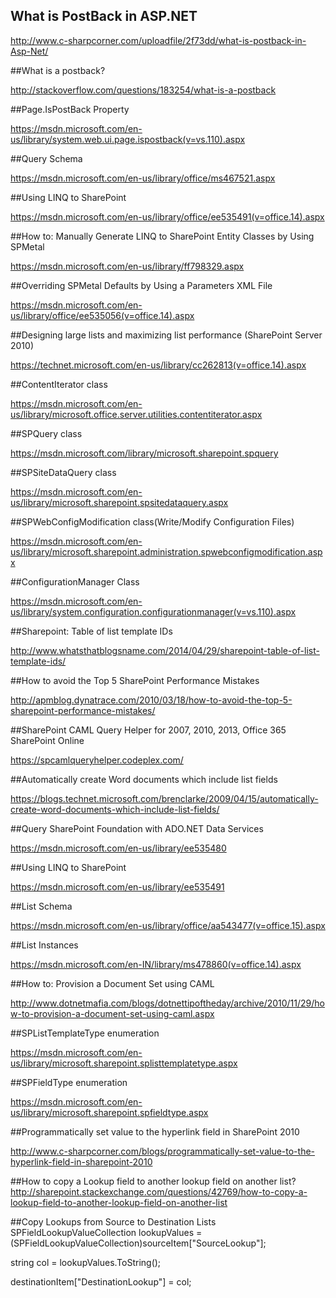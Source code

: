## What is PostBack in ASP.NET

http://www.c-sharpcorner.com/uploadfile/2f73dd/what-is-postback-in-Asp-Net/

##What is a postback?

http://stackoverflow.com/questions/183254/what-is-a-postback

##Page.IsPostBack Property

https://msdn.microsoft.com/en-us/library/system.web.ui.page.ispostback(v=vs.110).aspx

##Query Schema

https://msdn.microsoft.com/en-us/library/office/ms467521.aspx

##Using LINQ to SharePoint

https://msdn.microsoft.com/en-us/library/office/ee535491(v=office.14).aspx

##How to: Manually Generate LINQ to SharePoint Entity Classes by Using SPMetal

https://msdn.microsoft.com/en-us/library/ff798329.aspx

##Overriding SPMetal Defaults by Using a Parameters XML File
 
https://msdn.microsoft.com/en-us/library/office/ee535056(v=office.14).aspx

##Designing large lists and maximizing list performance (SharePoint Server 2010)

https://technet.microsoft.com/en-us/library/cc262813(v=office.14).aspx

##ContentIterator class

https://msdn.microsoft.com/en-us/library/microsoft.office.server.utilities.contentiterator.aspx
 
##SPQuery class

https://msdn.microsoft.com/library/microsoft.sharepoint.spquery

##SPSiteDataQuery class

https://msdn.microsoft.com/en-us/library/microsoft.sharepoint.spsitedataquery.aspx

##SPWebConfigModification class(Write/Modify Configuration Files)

https://msdn.microsoft.com/en-us/library/microsoft.sharepoint.administration.spwebconfigmodification.aspx
 
##ConfigurationManager Class

https://msdn.microsoft.com/en-us/library/system.configuration.configurationmanager(v=vs.110).aspx

##Sharepoint: Table of list template IDs

http://www.whatsthatblogsname.com/2014/04/29/sharepoint-table-of-list-template-ids/

##How to avoid the Top 5 SharePoint Performance Mistakes

http://apmblog.dynatrace.com/2010/03/18/how-to-avoid-the-top-5-sharepoint-performance-mistakes/

##SharePoint CAML Query Helper for 2007, 2010, 2013, Office 365 SharePoint Online

https://spcamlqueryhelper.codeplex.com/

##Automatically create Word documents which include list fields

https://blogs.technet.microsoft.com/brenclarke/2009/04/15/automatically-create-word-documents-which-include-list-fields/

##Query SharePoint Foundation with ADO.NET Data Services

https://msdn.microsoft.com/en-us/library/ee535480

##Using LINQ to SharePoint

https://msdn.microsoft.com/en-us/library/ee535491

##List Schema

https://msdn.microsoft.com/en-us/library/office/aa543477(v=office.15).aspx

##List Instances

https://msdn.microsoft.com/en-IN/library/ms478860(v=office.14).aspx

##How to: Provision a Document Set using CAML 

http://www.dotnetmafia.com/blogs/dotnettipoftheday/archive/2010/11/29/how-to-provision-a-document-set-using-caml.aspx

##SPListTemplateType enumeration

https://msdn.microsoft.com/en-us/library/microsoft.sharepoint.splisttemplatetype.aspx
 
##SPFieldType enumeration

https://msdn.microsoft.com/en-us/library/microsoft.sharepoint.spfieldtype.aspx

##Programmatically set value to the hyperlink field in SharePoint 2010

http://www.c-sharpcorner.com/blogs/programmatically-set-value-to-the-hyperlink-field-in-sharepoint-2010

##How to copy a Lookup field to another lookup field on another list?
http://sharepoint.stackexchange.com/questions/42769/how-to-copy-a-lookup-field-to-another-lookup-field-on-another-list

##Copy Lookups from Source to Destination Lists
  SPFieldLookupValueCollection lookupValues = (SPFieldLookupValueCollection)sourceItem["SourceLookup"];
  
  string col = lookupValues.ToString();
  
  destinationItem["DestinationLookup"] = col;
